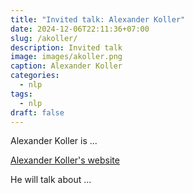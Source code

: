 ```yaml
---
title: "Invited talk: Alexander Koller"
date: 2024-12-06T22:11:36+07:00
slug: /akoller/
description: Invited talk
image: images/akoller.png
caption: Alexander Koller
categories:
  - nlp
tags:
  - nlp
draft: false
---
```


Alexander Koller is ...

[Alexander Koller's website](https://www.coli.uni-saarland.de/~koller/)

He will talk about ...

